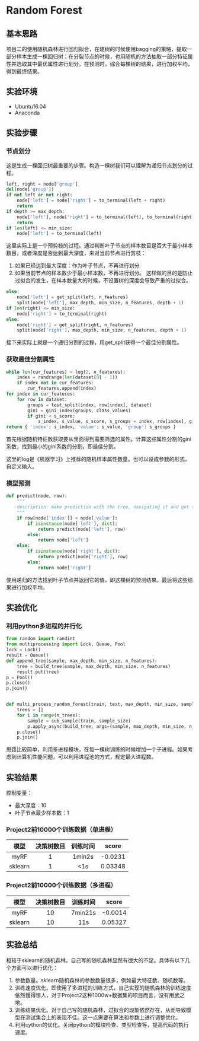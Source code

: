 # Random Forest

## 基本思路
项目二的使用随机森林进行回归拟合，在建树的时候使用bagging的策略，提取一部分样本生成一棵回归树；在分裂节点的时候，也用随机的方法抽取一部分特征属性并选取其中最优属性进行划分。在预测时，综合每棵树的结果，进行加权平均，得到最终结果。

## 实验环境
- Ubuntu16.04
- Anaconda

## 实验步骤
### 节点划分
这是生成一棵回归树最重要的步骤。构造一棵树我们可以理解为递归节点划分的过程。
```python
left, right = node['group']
del(node['group'])
if not left or not right:
	node['left'] = node['right'] = to_terminal(left + right)
	return
if depth >= max_depth:
	node['left'], node['right'] = to_terminal(left), to_terminal(right)
	return
if len(left) <= min_size:
	node['left'] = to_terminal(left)
```
这里实际上是一个预剪枝的过程。通过判断叶子节点的样本数目是否大于最小样本数目，或者深度是否达到最大深度，来对当前节点进行剪枝：
1. 如果已经达到最大深度：作为叶子节点，不再进行划分
2. 如果当前节点的样本数少于最小样本数，不再进行划分。
这样做的目的是防止过拟合的发生，在样本数量大的时候，不设置树的深度会导致严重的过拟合。

```python
else:
    node['left'] = get_split(left, n_features)
    split(node['left'], max_depth, min_size, n_features, depth + 1)
if len(right) <= min_size:
    node['right'] = to_terminal(right)
else:
    node['right'] = get_split(right, n_features)
    split(node['right'], max_depth, min_size, n_features, depth + 1)
```
接下来实际上就是一个递归分割的过程，用get_split获得一个最佳分割属性。

### 获取最佳分割属性
```python
while len(cur_features) < log(2, n_features):
    index = randrange(len(dataset[0] - 1))
    if index not in cur_features:
        cur_features.append(index)
for index in cur_features:
    for row in dataset:
        groups = test_split(index, row[index], dataset)
        gini = gini_index(groups, class_values)
        if gini < s_score:
            s_index, s_value, s_score, s_groups = index, row[index], gini, groups
return { 'index': s_index, 'value': s_value, 'group': s_groups }

```
首先根据随机特征数获取要从里面得到需要筛选的属性。计算这些属性分割的gini系数，找到最小的gini系数的分割，即最佳分割。

这里的log是《机器学习》上推荐的随机样本属性数量。也可以设成参数的形式，自定义输入。

### 模型预测
```python
def predict(node, row):
    """
    description: make prediction with the tree, navigating it and get the output
    """
    if row[node['index']] < node['value']:
        if isinstance(node['left'], dict):
            return predict(node['left'], row)
        else:
            return node['left']
    else:
        if isinstance(node['right'], dict):
            return predict(node['right'], row)
        else:
            return node['right']
```
使用递归的方法找到叶子节点并返回它的值，即这棵树的预测结果。最后将这些结果进行加权平均。

## 实验优化
### 利用python多进程的并行化
```python
from random import randint
from multiprocessing import Lock, Queue, Pool
lock = Lock()
result = Queue()
def append_tree(sample, max_depth, min_size, n_features):
    tree = build_tree(sample, max_depth, min_size, n_features)
    result.put(tree)   
p = Pool()
p.close()
p.join()


def multi_process_random_forest(train, test, max_depth, min_size, sample_size, n_trees, n_features):
    trees = []
    for i in range(n_trees):
        sample = sub_sample(train, sample_size)
        p.apply_async(build_tree, args=(sample, max_depth, min_size, n_features,))
    p.close()
    p.join()
```
思路比较简单，利用多进程模块，在每一棵树训练的时候增加一个子进程。如果考虑到计算机性能问题，可以利用进程池的方式，规定最大进程数。

## 实验结果
控制变量：
- 最大深度：10
- 叶子节点最少样本数：1
### Project2前10000个训练数据（单进程）
|模型|决策树数目|训练时间|score|
|:----:|:----:|:----:|:----:|
|myRF|1|1min2s|-0.0231|
|sklearn|1|<1s|0.03348|

### Project2前10000个训练数据（多进程）
|模型|决策树数目|训练时间|score|
|:----:|:----:|:----:|:----:|
|myRF|10|7min21s|-0.0014|
|sklearn|10|11s|0.05327|

## 实验总结
相较于sklearn的随机森林，自己写的随机森林显然有很大的不足。具体有以下几个方面可以进行优化：
1. 参数数量。sklearn随机森林的参数数量很多，例如最大特征数、随机数等。
2. 训练速度优化。即使用了多进程的训练方式，自己实现的随机森林的训练速度依然慢得惊人，对于Project2这种1000w+数据集的项目而言，没有用武之地。
3. 训练结果优化。对于自己写的随机森林，过拟合的现象依然存在，从而导致模型在测试集合上的表现不佳。这一点需要在算法和参数上进行调整优化。
4. 利用cython的优化。关闭python的模块检查、类型检查等，提高代码的执行速度。